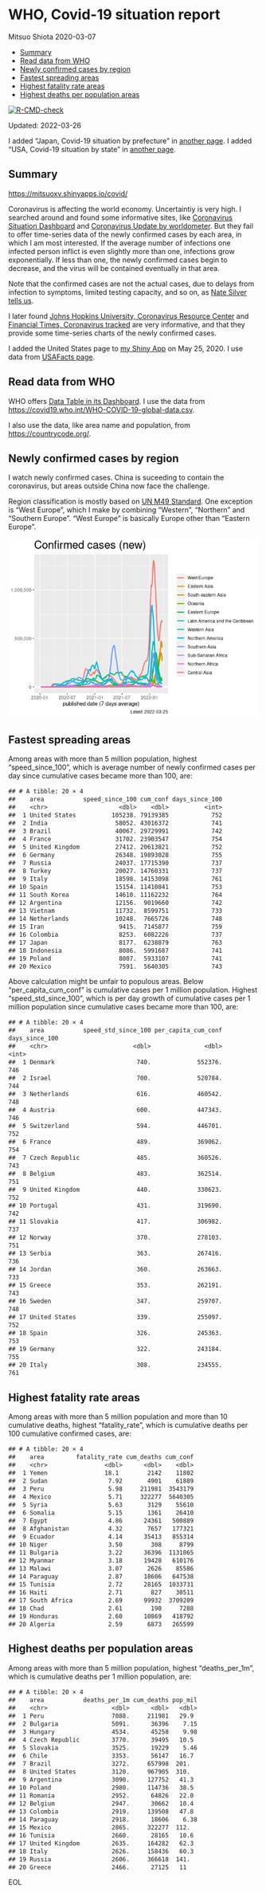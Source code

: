 WHO, Covid-19 situation report
================
Mitsuo Shiota
2020-03-07

-   [Summary](#summary)
-   [Read data from WHO](#read-data-from-who)
-   [Newly confirmed cases by region](#newly-confirmed-cases-by-region)
-   [Fastest spreading areas](#fastest-spreading-areas)
-   [Highest fatality rate areas](#highest-fatality-rate-areas)
-   [Highest deaths per population
    areas](#highest-deaths-per-population-areas)

<!-- badges: start -->

[![R-CMD-check](https://github.com/mitsuoxv/covid/workflows/R-CMD-check/badge.svg)](https://github.com/mitsuoxv/covid/actions)
<!-- badges: end -->

Updated: 2022-03-26

I added “Japan, Covid-19 situation by prefecture” in [another
page](Japan.md). I added “USA, Covid-19 situation by state” in [another
page](USA.md).

## Summary

<https://mitsuoxv.shinyapps.io/covid/>

Coronavirus is affecting the world economy. Uncertaintiy is very high. I
searched around and found some informative sites, like [Coronavirus
Situation
Dashboard](https://who.maps.arcgis.com/apps/opsdashboard/index.html#/c88e37cfc43b4ed3baf977d77e4a0667)
and [Coronavirus Update by
worldometer](https://www.worldometers.info/coronavirus/). But they fail
to offer time-series data of the newly confirmed cases by each area, in
which I am most interested. If the average number of infections one
infected person inflict is even slightly more than one, infections grow
exponentially. If less than one, the newly confirmed cases begin to
decrease, and the virus will be contained eventually in that area.

Note that the confirmed cases are not the actual cases, due to delays
from infection to symptoms, limited testing capacity, and so on, as
[Nate Silver tells
us](https://fivethirtyeight.com/features/coronavirus-case-counts-are-meaningless/).

I later found [Johns Hopkins University, Coronavirus Resource
Center](https://coronavirus.jhu.edu/) and [Financial Times, Coronavirus
tracked](https://www.ft.com/content/a26fbf7e-48f8-11ea-aeb3-955839e06441)
are very informative, and that they provide some time-series charts of
the newly confirmed cases.

I added the United States page to [my Shiny
App](https://mitsuoxv.shinyapps.io/covid/) on May 25, 2020. I use data
from [USAFacts
page](https://usafacts.org/visualizations/coronavirus-covid-19-spread-map/).

## Read data from WHO

WHO offers [Data Table in its Dashboard](https://covid19.who.int/table).
I use the data from
<https://covid19.who.int/WHO-COVID-19-global-data.csv>.

I also use the data, like area name and population, from
<https://countrycode.org/>.

## Newly confirmed cases by region

I watch newly confirmed cases. China is suceeding to contain the
coronavirus, but areas outside China now face the challenge.

Region classification is mostly based on [UN M49
Standard](https://unstats.un.org/unsd/methodology/m49/). One exception
is “West Europe”, which I make by combining “Western”, “Northern” and
“Southern Europe”. “West Europe” is basically Europe other than “Eastern
Europe”.

![](README_files/figure-gfm/chart-1.png)<!-- -->

## Fastest spreading areas

Among areas with more than 5 million population, highest
“speed_since_100”, which is average number of newly confirmed cases per
day since cumulative cases became more than 100, are:

    ## # A tibble: 20 × 4
    ##    area           speed_since_100 cum_conf days_since_100
    ##    <chr>                    <dbl>    <dbl>          <int>
    ##  1 United States          105238. 79139385            752
    ##  2 India                   58052. 43016372            741
    ##  3 Brazil                  40067. 29729991            742
    ##  4 France                  31702. 23903547            754
    ##  5 United Kingdom          27412. 20613821            752
    ##  6 Germany                 26348. 19893028            755
    ##  7 Russia                  24037. 17715390            737
    ##  8 Turkey                  20027. 14760331            737
    ##  9 Italy                   18598. 14153098            761
    ## 10 Spain                   15154. 11410841            753
    ## 11 South Korea             14610. 11162232            764
    ## 12 Argentina               12156.  9019660            742
    ## 13 Vietnam                 11732.  8599751            733
    ## 14 Netherlands             10248.  7665726            748
    ## 15 Iran                     9415.  7145877            759
    ## 16 Colombia                 8253.  6082226            737
    ## 17 Japan                    8177.  6238879            763
    ## 18 Indonesia                8086.  5991687            741
    ## 19 Poland                   8007.  5933107            741
    ## 20 Mexico                   7591.  5640305            743

Above calculation might be unfair to populous areas. Below
“per_capita_cum_conf” is cumulative cases per 1 million population.
Highest “speed_std_since_100”, which is per day growth of cumulative
cases per 1 million population since cumulative cases became more than
100, are:

    ## # A tibble: 20 × 4
    ##    area           speed_std_since_100 per_capita_cum_conf days_since_100
    ##    <chr>                        <dbl>               <dbl>          <int>
    ##  1 Denmark                       740.             552376.            746
    ##  2 Israel                        700.             520784.            744
    ##  3 Netherlands                   616.             460542.            748
    ##  4 Austria                       600.             447343.            746
    ##  5 Switzerland                   594.             446701.            752
    ##  6 France                        489.             369062.            754
    ##  7 Czech Republic                485.             360526.            743
    ##  8 Belgium                       483.             362514.            751
    ##  9 United Kingdom                440.             330623.            752
    ## 10 Portugal                      431.             319690.            742
    ## 11 Slovakia                      417.             306982.            737
    ## 12 Norway                        370.             278103.            751
    ## 13 Serbia                        363.             267416.            736
    ## 14 Jordan                        360.             263663.            733
    ## 15 Greece                        353.             262191.            743
    ## 16 Sweden                        347.             259707.            748
    ## 17 United States                 339.             255097.            752
    ## 18 Spain                         326.             245363.            753
    ## 19 Germany                       322.             243184.            755
    ## 20 Italy                         308.             234555.            761

## Highest fatality rate areas

Among areas with more than 5 million population and more than 10
cumulative deaths, highest “fatality_rate”, which is cumulative deaths
per 100 cumulative confirmed cases, are:

    ## # A tibble: 20 × 4
    ##    area         fatality_rate cum_deaths cum_conf
    ##    <chr>                <dbl>      <dbl>    <dbl>
    ##  1 Yemen                18.1        2142    11802
    ##  2 Sudan                 7.92       4901    61889
    ##  3 Peru                  5.98     211981  3543179
    ##  4 Mexico                5.71     322277  5640305
    ##  5 Syria                 5.63       3129    55610
    ##  6 Somalia               5.15       1361    26410
    ##  7 Egypt                 4.86      24361   500889
    ##  8 Afghanistan           4.32       7657   177321
    ##  9 Ecuador               4.14      35413   855314
    ## 10 Niger                 3.50        308     8799
    ## 11 Bulgaria              3.22      36396  1131065
    ## 12 Myanmar               3.18      19428   610176
    ## 13 Malawi                3.07       2626    85586
    ## 14 Paraguay              2.87      18606   647538
    ## 15 Tunisia               2.72      28165  1033731
    ## 16 Haiti                 2.71        827    30511
    ## 17 South Africa          2.69      99932  3709209
    ## 18 Chad                  2.61        190     7288
    ## 19 Honduras              2.60      10869   418792
    ## 20 Algeria               2.59       6873   265599

## Highest deaths per population areas

Among areas with more than 5 million population, highest
“deaths_per_1m”, which is cumulative deaths per 1 million population,
are:

    ## # A tibble: 20 × 4
    ##    area           deaths_per_1m cum_deaths pop_mil
    ##    <chr>                  <dbl>      <dbl>   <dbl>
    ##  1 Peru                   7088.     211981   29.9 
    ##  2 Bulgaria               5091.      36396    7.15
    ##  3 Hungary                4534.      45258    9.98
    ##  4 Czech Republic         3770.      39495   10.5 
    ##  5 Slovakia               3525.      19229    5.46
    ##  6 Chile                  3353.      56147   16.7 
    ##  7 Brazil                 3272.     657998  201.  
    ##  8 United States          3120.     967905  310.  
    ##  9 Argentina              3090.     127752   41.3 
    ## 10 Poland                 2980.     114736   38.5 
    ## 11 Romania                2952.      64826   22.0 
    ## 12 Belgium                2947.      30662   10.4 
    ## 13 Colombia               2919.     139508   47.8 
    ## 14 Paraguay               2918.      18606    6.38
    ## 15 Mexico                 2865.     322277  112.  
    ## 16 Tunisia                2660.      28165   10.6 
    ## 17 United Kingdom         2635.     164282   62.3 
    ## 18 Italy                  2626.     158436   60.3 
    ## 19 Russia                 2606.     366618  141.  
    ## 20 Greece                 2466.      27125   11

EOL
